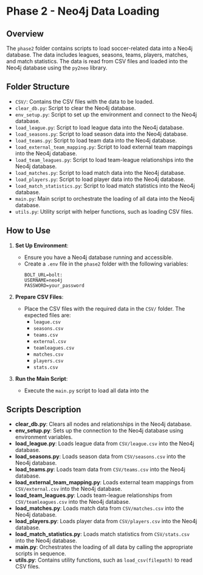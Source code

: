 # Phase 2 - Neo4j Data Loading

## Overview

The `phase2` folder contains scripts to load soccer-related data into a Neo4j database. The data includes leagues, seasons, teams, players, matches, and match statistics. The data is read from CSV files and loaded into the Neo4j database using the `py2neo` library.

## Folder Structure

- `CSV/`: Contains the CSV files with the data to be loaded.
- `clear_db.py`: Script to clear the Neo4j database.
- `env_setup.py`: Script to set up the environment and connect to the Neo4j database.
- `load_league.py`: Script to load league data into the Neo4j database.
- `load_seasons.py`: Script to load season data into the Neo4j database.
- `load_teams.py`: Script to load team data into the Neo4j database.
- `load_external_team_mapping.py`: Script to load external team mappings into the Neo4j database.
- `load_team_leagues.py`: Script to load team-league relationships into the Neo4j database.
- `load_matches.py`: Script to load match data into the Neo4j database.
- `load_players.py`: Script to load player data into the Neo4j database.
- `load_match_statistics.py`: Script to load match statistics into the Neo4j database.
- `main.py`: Main script to orchestrate the loading of all data into the Neo4j database.
- `utils.py`: Utility script with helper functions, such as loading CSV files.

## How to Use

1. **Set Up Environment**:
   - Ensure you have a Neo4j database running and accessible.
   - Create a `.env` file in the `phase2` folder with the following variables:
     ```
     BOLT_URL=bolt:
     USERNAME=neo4j
     PASSWORD=your_password
     ```

2. **Prepare CSV Files**:
   - Place the CSV files with the required data in the `CSV/` folder. The expected files are:
     - `league.csv`
     - `seasons.csv`
     - `teams.csv`
     - `external.csv`
     - `teamleagues.csv`
     - `matches.csv`
     - `players.csv`
     - `stats.csv`

3. **Run the Main Script**:
   - Execute the `main.py` script to load all data into the 

## Scripts Description

- **clear_db.py**: Clears all nodes and relationships in the Neo4j database.
- **env_setup.py**: Sets up the connection to the Neo4j database using environment variables.
- **load_league.py**: Loads league data from `CSV/league.csv` into the Neo4j database.
- **load_seasons.py**: Loads season data from `CSV/seasons.csv` into the Neo4j database.
- **load_teams.py**: Loads team data from `CSV/teams.csv` into the Neo4j database.
- **load_external_team_mapping.py**: Loads external team mappings from `CSV/external.csv` into the Neo4j database.
- **load_team_leagues.py**: Loads team-league relationships from `CSV/teamleagues.csv` into the Neo4j database.
- **load_matches.py**: Loads match data from `CSV/matches.csv` into the Neo4j database.
- **load_players.py**: Loads player data from `CSV/players.csv` into the Neo4j database.
- **load_match_statistics.py**: Loads match statistics from `CSV/stats.csv` into the Neo4j database.
- **main.py**: Orchestrates the loading of all data by calling the appropriate scripts in sequence.
- **utils.py**: Contains utility functions, such as `load_csv(filepath)` to read CSV files.
